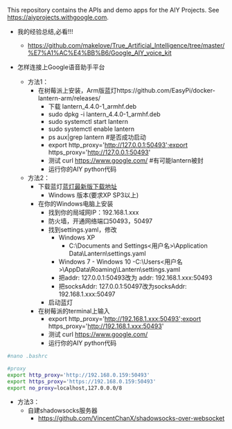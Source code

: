 This repository contains the APIs and demo apps for the AIY Projects. See
https://aiyprojects.withgoogle.com.

- 我的经验总结,必看!!!
    - https://github.com/makelove/True_Artificial_Intelligence/tree/master/%E7%A1%AC%E4%BB%B6/Google_AIY_voice_kit

- 怎样连接上Google语音助手平台
    - 方法1：
        - 在树莓派上安装，Arm版蓝灯https://github.com/EasyPi/docker-lantern-arm/releases/
            -  下载 lantern_4.4.0-1_armhf.deb
            - sudo dpkg -i lantern_4.4.0-1_armhf.deb
            - sudo systemctl start lantern
            - sudo systemctl enable lantern
            - ps aux|grep lantern #是否成功启动
            - export http_proxy='http://127.0.0.1:50493';export https_proxy='http://127.0.0.1:50493'
            - 测试 curl https://www.google.com/  #有可能lantern被封
            - 运行你的AIY python代码
    - 方法2：
        - 下载蓝灯[蓝灯最新版下载地址](https://github.com/getlantern/forum/issues/833) 
            - Windows 版本(要求XP SP3以上)
        - 在你的Windows电脑上安装
            - 找到你的局域网IP：192.168.1.xxx
            - 防火墙，开通网络端口50493，50497
            - 找到settings.yaml，修改
                - Windows XP 
                    - C:\Documents and Settings<用户名>\Application Data\Lantern\settings.yaml
                - Windows 7 - Windows 10 
                    -C:\Users<用户名>\AppData\Roaming\Lantern\settings.yaml
                - 把addr: 127.0.0.1:50493改为 addr: 192.168.1.xxx:50493
                - 把socksAddr: 127.0.0.1:50497改为socksAddr: 192.168.1.xxx:50497
            - 启动蓝灯
        - 在树莓派的terminal上输入
            - export http_proxy='http://192.168.1.xxx:50493';export https_proxy='http://192.168.1.xxx:50493'
            - 测试 curl https://www.google.com/
            - 运行你的AIY python代码
```bash
#nano .bashrc

#proxy
export http_proxy='http://192.168.0.159:50493'
export https_proxy='https://192.168.0.159:50493'
export no_proxy=localhost,127.0.0.0/8
```            
-  方法3：
    - 自建shadowsocks服务器
         - https://github.com/VincentChanX/shadowsocks-over-websocket